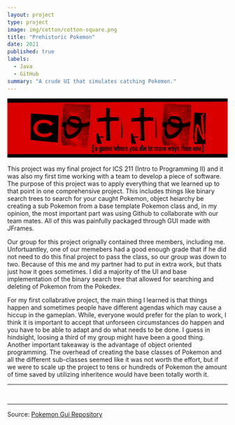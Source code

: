 ```yaml
---
layout: project
type: project
image: img/cotton/cotton-square.png
title: "Prehistoric Pokemon"
date: 2021
published: true
labels:
  - Java
  - GitHub
summary: "A crude UI that simulates catching Pokemon."
---
```


<img class="img-fluid" src="../img/cotton/cotton-header.png">

This project was my final project for ICS 211 (Intro to Programming II) and it was also my first time working with a team to develop a piece of software. The purpose of this project was to apply everything that we learned up to that point in one comprehensive project. This includes things like binary search trees to search for your caught Pokemon, object heiarchy be creating a sub Pokemon from a base template Pokemon class and, in my opinion, the most important part was using Github to collaborate with our team mates. All of this was painfully packaged through GUI made with JFrames.

Our group for this project orignally contained three members, including me. Unfortuantley, one of our memebers had a good enough grade that if he did not need to do this final project to pass the class, so our group was down to two. Because of this me and my partner had to put in extra work, but thats just how it goes sometimes. I did a majority of the UI and base implementation of the binary search tree that allowed for searching and deleting of Pokemon from the Pokedex.

For my first collabrative project, the main thing I learned is that things happen and sometimes people have different agendas which may cause a hiccup in the gameplan. While, everyone would prefer for the plan to work, I think it is important to accept that unforseen circumstances do happen and you have to be able to adapt and do what needs to be done. I guess in hindsight, loosing a third of my group might have been a good thing. Another important takeaway is the advantage of object oriented programming. The overhead of creating the base classes of Pokemon and all the different sub-classes seemed like it was not worth the effort, but if we were to scale up the project to tens or hundreds of Pokemon the amount of time saved by utilizing inheritence would have been totally worth it.

<hr>

<pre>

</pre>

<hr>

Source: <a href="https://github.com/yertsti/pokemonGui"><i class="large github icon "></i>Pokemon Gui Repository</a>
